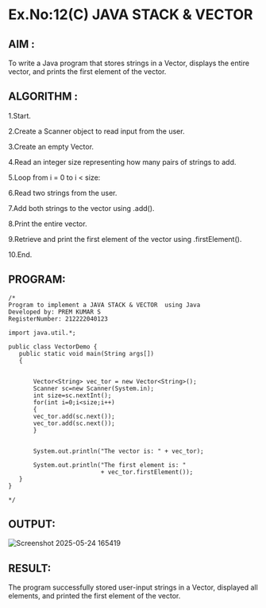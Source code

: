 # Ex.No:12(C)             JAVA STACK & VECTOR
 ## AIM :

To write a Java program that stores strings in a Vector, displays the entire vector, and prints the first element of the vector.
## ALGORITHM :
1.Start.

2.Create a Scanner object to read input from the user.

3.Create an empty Vector<String>.

4.Read an integer size representing how many pairs of strings to add.

5.Loop from i = 0 to i < size:

6.Read two strings from the user.

7.Add both strings to the vector using .add().

8.Print the entire vector.

9.Retrieve and print the first element of the vector using .firstElement().

10.End.



## PROGRAM:
 ```
/*
Program to implement a JAVA STACK & VECTOR  using Java
Developed by: PREM KUMAR S
RegisterNumber: 212222040123

import java.util.*;

public class VectorDemo {
	public static void main(String args[])
	{

		
		Vector<String> vec_tor = new Vector<String>();
        Scanner sc=new Scanner(System.in);
        int size=sc.nextInt();
	    for(int i=0;i<size;i++)
	    {
		vec_tor.add(sc.next());
	    vec_tor.add(sc.next());
	    }
	

		System.out.println("The vector is: " + vec_tor);

	    System.out.println("The first element is: "
                           + vec_tor.firstElement());
	}
}

*/
```









## OUTPUT:
![Screenshot 2025-05-24 165419](https://github.com/user-attachments/assets/bd81dfde-2f6a-4dd7-a073-4f49431c86c6)



## RESULT:
The program successfully stored user-input strings in a Vector, displayed all elements, and printed the first element of the vector.








